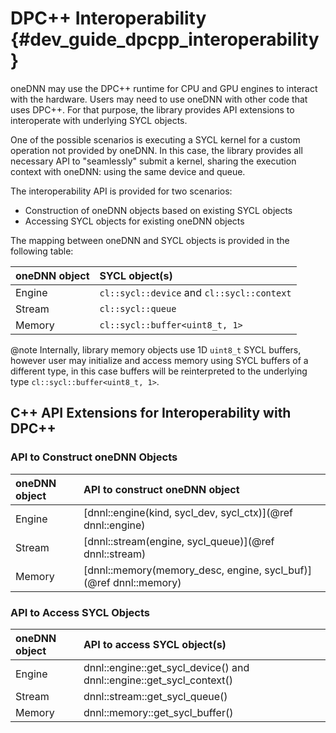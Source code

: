 DPC++ Interoperability {#dev_guide_dpcpp_interoperability}
===============================================================

oneDNN may use the DPC++ runtime for CPU and GPU engines to interact with the
hardware. Users may need to use oneDNN with other code that uses DPC++. For that
purpose, the library provides API extensions to interoperate with underlying
SYCL objects.

One of the possible scenarios is executing a SYCL kernel for a custom
operation not provided by oneDNN. In this case, the library provides
all necessary API to "seamlessly" submit a kernel, sharing the execution
context with oneDNN: using the same device and queue.

The interoperability API is provided for two scenarios:
- Construction of oneDNN objects based on existing SYCL objects
- Accessing SYCL objects for existing oneDNN objects

The mapping between oneDNN and SYCL objects is provided in the
following table:

| oneDNN object        | SYCL object(s)                             |
| :------------------- | :----------------------------------------- |
| Engine               | `cl::sycl::device` and `cl::sycl::context` |
| Stream               | `cl::sycl::queue`                          |
| Memory               | `cl::sycl::buffer<uint8_t, 1>`             |

@note Internally, library memory objects use 1D `uint8_t` SYCL buffers,
however user may initialize and access memory using SYCL buffers of a
different type, in this case buffers will be reinterpreted to the underlying
type `cl::sycl::buffer<uint8_t, 1>`.

## C++ API Extensions for Interoperability with DPC++

### API to Construct oneDNN Objects

| oneDNN object        | API to construct oneDNN object                                        |
| :------------------- | :-------------------------------------------------------------------- |
| Engine               | [dnnl::engine(kind, sycl_dev, sycl_ctx)](@ref dnnl::engine)           |
| Stream               | [dnnl::stream(engine, sycl_queue)](@ref dnnl::stream)                 |
| Memory               | [dnnl::memory(memory_desc, engine, sycl_buf)](@ref dnnl::memory)      |

### API to Access SYCL Objects

| oneDNN object        | API to access SYCL object(s)                                             |
| :------------------- | :----------------------------------------------------------------------- |
| Engine               | dnnl::engine::get_sycl_device() and dnnl::engine::get_sycl_context()     |
| Stream               | dnnl::stream::get_sycl_queue()                                           |
| Memory               | dnnl::memory::get_sycl_buffer<T>()                                       |
